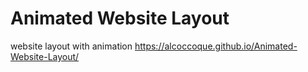 # Animated Website Layout
 website layout with animation
 https://alcoccoque.github.io/Animated-Website-Layout/
